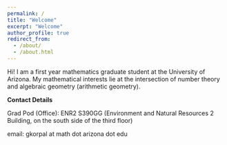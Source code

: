 ```yaml
---
permalink: /
title: "Welcome"
excerpt: "Welcome"
author_profile: true
redirect_from: 
  - /about/
  - /about.html
---
```


Hi! I am a first year mathematics graduate student at the University of Arizona. My mathematical interests lie at the intersection of number theory and algebraic geometry (arithmetic geometry). 

**Contact Details**

Grad Pod (Office): ENR2 S390GG (Environment and Natural Resources 2 Building, on the south side of the third floor)

email: gkorpal at math dot arizona dot edu
